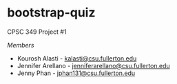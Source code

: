 # bootstrap-quiz
CPSC 349 Project #1 

_Members_
- Kourosh Alasti - kalasti@csu.fullerton.edu
- Jennifer Arellano - jenniferarellano@csu.fullerton.edu
- Jenny Phan - jphan131@csu.fullerton.edu